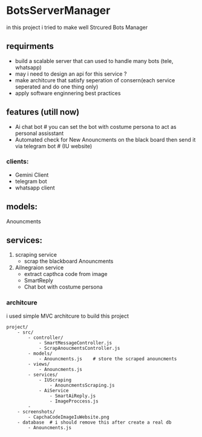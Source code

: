 
# BotsServerManager
in this project i tried to make well Strcured Bots Manager

## requirments
- build a scalable server that can used to handle many bots (tele, whatsapp)
- may i need to design an api for this service ?
- make architcure that satisfy seperation of consern(each service seperated and do one thing only)
- apply software enginnering best practices

## features (utill now)
- Ai chat bot   # you can set the bot with costume persona to act as personal assisstant
- Automated check for New Anouncments on the black board then send it via telegram bot # (IU website)

### clients:
- Gemini Client
- telegram bot
- whatsapp client

## models:
Anouncments

## services:
1. scraping service
    - scrap the blackboard Anouncments
2. AiInegraion service
    - extract capthca code from image
    - SmartReply
    - Chat bot with costume persona


### architcure
i used simple MVC architcure to build this project
```
project/
    - src/
        - controller/
            - SmartMessageController.js
            - ScrapAnoucmentsController.js
        - models/
            - Anouncments.js    # store the scraped anouncments
        - views/
            - Anouncments.js
        - services/
            - IUScraping
                - AnouncmentsScraping.js
            - AiService
                - SmartAiReply.js
                - ImageProccess.js
        - 
    - screenshots/
        - CapchaCodeImageIuWebsite.png
    - database  # i should remove this after create a real db
        - Anouncments.js
```
